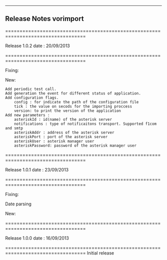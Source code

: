 ----------
Release Notes vorimport 
----------

==================================================================================

Release 1.0.2 date : 20/09/2013

==================================================================================

Fixing:

New:

    Add periodic test call.
    Add generation the event for different status of application.
    Add configuration flags.
        config : for indicate the path of the configuration file
        tick : the value on secods for the importing proccess
        version: to print the version of the application
    Add new parameters : 
        asteriskId : id(name) of the asterisk server
        notifications : type of notificaitons transport. Supported f1com and smtp
        asteriskAddr : address of the asterisk server
        asteriskPort : port of the asterisk server
        asteriskUser : asterisk manager user
        asteriskPassword: password of the asterisk manager user

==================================================================================

Release 1.0.1 date : 23/09/2013

==================================================================================

Fixing:

Date parsing

New:
    
   


==================================================================================

Release 1.0.0 date : 16/09/2013

==================================================================================
Initial release
 






